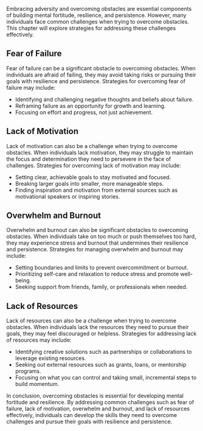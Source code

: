 
Embracing adversity and overcoming obstacles are essential components of building mental fortitude, resilience, and persistence. However, many individuals face common challenges when trying to overcome obstacles. This chapter will explore strategies for addressing these challenges effectively.

Fear of Failure
---------------

Fear of failure can be a significant obstacle to overcoming obstacles. When individuals are afraid of failing, they may avoid taking risks or pursuing their goals with resilience and persistence. Strategies for overcoming fear of failure may include:

* Identifying and challenging negative thoughts and beliefs about failure.
* Reframing failure as an opportunity for growth and learning.
* Focusing on effort and progress, not just achievement.

Lack of Motivation
------------------

Lack of motivation can also be a challenge when trying to overcome obstacles. When individuals lack motivation, they may struggle to maintain the focus and determination they need to persevere in the face of challenges. Strategies for overcoming lack of motivation may include:

* Setting clear, achievable goals to stay motivated and focused.
* Breaking larger goals into smaller, more manageable steps.
* Finding inspiration and motivation from external sources such as motivational speakers or inspiring stories.

Overwhelm and Burnout
---------------------

Overwhelm and burnout can also be significant obstacles to overcoming obstacles. When individuals take on too much or push themselves too hard, they may experience stress and burnout that undermines their resilience and persistence. Strategies for managing overwhelm and burnout may include:

* Setting boundaries and limits to prevent overcommitment or burnout.
* Prioritizing self-care and relaxation to reduce stress and promote well-being.
* Seeking support from friends, family, or professionals when needed.

Lack of Resources
-----------------

Lack of resources can also be a challenge when trying to overcome obstacles. When individuals lack the resources they need to pursue their goals, they may feel discouraged or helpless. Strategies for addressing lack of resources may include:

* Identifying creative solutions such as partnerships or collaborations to leverage existing resources.
* Seeking out external resources such as grants, loans, or mentorship programs.
* Focusing on what you can control and taking small, incremental steps to build momentum.

In conclusion, overcoming obstacles is essential for developing mental fortitude and resilience. By addressing common challenges such as fear of failure, lack of motivation, overwhelm and burnout, and lack of resources effectively, individuals can develop the skills they need to overcome challenges and pursue their goals with resilience and persistence.
